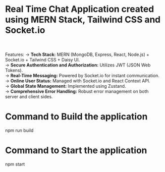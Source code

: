 # Real Time Chat Application created using MERN Stack, Tailwind CSS and Socket.io<br><br>

Features:
-> **Tech Stack:** MERN (MongoDB, Express, React, Node.js) + Socket.io + Tailwind CSS + Daisy UI.<br>
-> **Secure Authentication and Authorization:** Utilizes JWT (JSON Web Tokens).<br>
-> **Real-Time Messaging:** Powered by Socket.io for instant communication.<br>
-> **Online User Status:** Managed with Socket.io and React Context API.<br>
-> **Global State Management:** Implemented using Zustand.<br>
-> **Comprehensive Error Handling:** Robust error management on both server and client sides.<br>

# Command to Build the application
npm run build

# Command to Start the application
npm start
